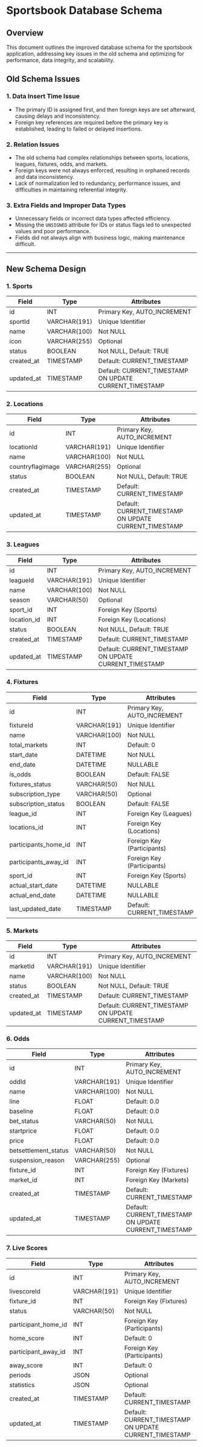 # Sportsbook Database Schema

## Overview
This document outlines the improved database schema for the sportsbook application, addressing key issues in the old schema and optimizing for performance, data integrity, and scalability.

## Old Schema Issues
### 1. Data Insert Time Issue
- The primary ID is assigned first, and then foreign keys are set afterward, causing delays and inconsistency.
- Foreign key references are required before the primary key is established, leading to failed or delayed insertions.

### 2. Relation Issues
- The old schema had complex relationships between sports, locations, leagues, fixtures, odds, and markets.
- Foreign keys were not always enforced, resulting in orphaned records and data inconsistency.
- Lack of normalization led to redundancy, performance issues, and difficulties in maintaining referential integrity.

### 3. Extra Fields and Improper Data Types
- Unnecessary fields or incorrect data types affected efficiency.
- Missing the `UNSIGNED` attribute for IDs or status flags led to unexpected values and poor performance.
- Fields did not always align with business logic, making maintenance difficult.

---
## New Schema Design

### 1. Sports
| Field          | Type        | Attributes           |
|---------------|------------|----------------------|
| id            | INT        | Primary Key, AUTO_INCREMENT |
| sportId       | VARCHAR(191) | Unique Identifier |
| name          | VARCHAR(100) | Not NULL |
| icon          | VARCHAR(255) | Optional |
| status        | BOOLEAN    | Not NULL, Default: TRUE |
| created_at    | TIMESTAMP  | Default: CURRENT_TIMESTAMP |
| updated_at    | TIMESTAMP  | Default: CURRENT_TIMESTAMP ON UPDATE CURRENT_TIMESTAMP |

### 2. Locations
| Field           | Type        | Attributes          |
|----------------|------------|---------------------|
| id             | INT        | Primary Key, AUTO_INCREMENT |
| locationId     | VARCHAR(191) | Unique Identifier |
| name           | VARCHAR(100) | Not NULL |
| countryflagimage | VARCHAR(255) | Optional |
| status         | BOOLEAN    | Not NULL, Default: TRUE |
| created_at     | TIMESTAMP  | Default: CURRENT_TIMESTAMP |
| updated_at     | TIMESTAMP  | Default: CURRENT_TIMESTAMP ON UPDATE CURRENT_TIMESTAMP |

### 3. Leagues
| Field        | Type        | Attributes          |
|-------------|------------|---------------------|
| id          | INT        | Primary Key, AUTO_INCREMENT |
| leagueId    | VARCHAR(191) | Unique Identifier |
| name        | VARCHAR(100) | Not NULL |
| season      | VARCHAR(50)  | Optional |
| sport_id    | INT        | Foreign Key (Sports) |
| location_id | INT        | Foreign Key (Locations) |
| status      | BOOLEAN    | Not NULL, Default: TRUE |
| created_at  | TIMESTAMP  | Default: CURRENT_TIMESTAMP |
| updated_at  | TIMESTAMP  | Default: CURRENT_TIMESTAMP ON UPDATE CURRENT_TIMESTAMP |

### 4. Fixtures
| Field                | Type        | Attributes          |
|----------------------|------------|---------------------|
| id                  | INT        | Primary Key, AUTO_INCREMENT |
| fixtureId           | VARCHAR(191) | Unique Identifier |
| name                | VARCHAR(100) | Not NULL |
| total_markets       | INT        | Default: 0 |
| start_date          | DATETIME   | Not NULL |
| end_date            | DATETIME   | NULLABLE |
| is_odds             | BOOLEAN    | Default: FALSE |
| fixtures_status     | VARCHAR(50)  | Not NULL |
| subscription_type   | VARCHAR(50)  | Optional |
| subscription_status | BOOLEAN    | Default: FALSE |
| league_id          | INT        | Foreign Key (Leagues) |
| locations_id       | INT        | Foreign Key (Locations) |
| participants_home_id | INT        | Foreign Key (Participants) |
| participants_away_id | INT        | Foreign Key (Participants) |
| sport_id           | INT        | Foreign Key (Sports) |
| actual_start_date  | DATETIME   | NULLABLE |
| actual_end_date    | DATETIME   | NULLABLE |
| last_updated_date  | TIMESTAMP  | Default: CURRENT_TIMESTAMP |

### 5. Markets
| Field      | Type        | Attributes          |
|-----------|------------|---------------------|
| id        | INT        | Primary Key, AUTO_INCREMENT |
| marketId  | VARCHAR(191) | Unique Identifier |
| name      | VARCHAR(100) | Not NULL |
| status    | BOOLEAN    | Not NULL, Default: TRUE |
| created_at | TIMESTAMP  | Default: CURRENT_TIMESTAMP |
| updated_at | TIMESTAMP  | Default: CURRENT_TIMESTAMP ON UPDATE CURRENT_TIMESTAMP |

### 6. Odds
| Field             | Type        | Attributes          |
|------------------|------------|---------------------|
| id               | INT        | Primary Key, AUTO_INCREMENT |
| oddId           | VARCHAR(191) | Unique Identifier |
| name            | VARCHAR(100) | Not NULL |
| line            | FLOAT       | Default: 0.0 |
| baseline        | FLOAT       | Default: 0.0 |
| bet_status      | VARCHAR(50)  | Not NULL |
| startprice      | FLOAT       | Default: 0.0 |
| price           | FLOAT       | Default: 0.0 |
| betsettlement_status | VARCHAR(50)  | Not NULL |
| suspension_reason | VARCHAR(255) | Optional |
| fixture_id      | INT        | Foreign Key (Fixtures) |
| market_id       | INT        | Foreign Key (Markets) |
| created_at      | TIMESTAMP  | Default: CURRENT_TIMESTAMP |
| updated_at      | TIMESTAMP  | Default: CURRENT_TIMESTAMP ON UPDATE CURRENT_TIMESTAMP |

### 7. Live Scores
| Field            | Type        | Attributes          |
|-----------------|------------|---------------------|
| id              | INT        | Primary Key, AUTO_INCREMENT |
| livescoreId     | VARCHAR(191) | Unique Identifier |
| fixture_id      | INT        | Foreign Key (Fixtures) |
| status          | VARCHAR(50)  | Not NULL |
| participant_home_id | INT        | Foreign Key (Participants) |
| home_score      | INT        | Default: 0 |
| participant_away_id | INT        | Foreign Key (Participants) |
| away_score      | INT        | Default: 0 |
| periods         | JSON       | Optional |
| statistics      | JSON       | Optional |
| created_at      | TIMESTAMP  | Default: CURRENT_TIMESTAMP |
| updated_at      | TIMESTAMP  | Default: CURRENT_TIMESTAMP ON UPDATE CURRENT_TIMESTAMP |
